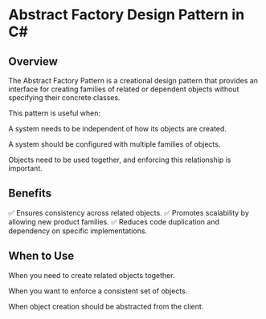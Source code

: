 # Abstract Factory Design Pattern in C#

## Overview

The Abstract Factory Pattern is a creational design pattern that provides an interface for creating families of related or dependent objects without specifying their concrete classes.

This pattern is useful when:

A system needs to be independent of how its objects are created.

A system should be configured with multiple families of objects.

Objects need to be used together, and enforcing this relationship is important.

## Benefits

✅ Ensures consistency across related objects.
✅ Promotes scalability by allowing new product families.
✅ Reduces code duplication and dependency on specific implementations.

## When to Use

When you need to create related objects together.

When you want to enforce a consistent set of objects.

When object creation should be abstracted from the client.

